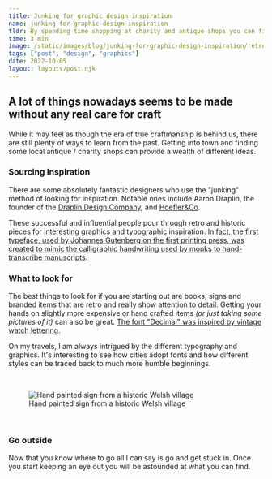 ```yaml
---
title: Junking for graphic design inspiration
name: junking-for-graphic-design-inspiration
tldr: By spending time shopping at charity and antique shops you can find some really incredible, unique and cheap sources of graphic design inspiration.
time: 3 min
image: /static/images/blog/junking-for-graphic-design-inspiration/retro.jpg
tags: ["post", "design", "graphics"]
date: 2022-10-05
layout: layouts/post.njk
---
```


## A lot of things nowadays seems to be made without any real care for craft

While it may feel as though the era of true craftmanship is behind us, there are still plenty of ways to learn from the past. Getting into town and finding some local antique / charity shops can provide a wealth of different ideas.

### Sourcing Inspiration

There are some absolutely fantastic designers who use the "junking" method of looking for inspiration. Notable ones include Aaron Draplin, the founder of the [Draplin Design Company](http://www.draplin.com), and [Hoefler&Co](https://www.typography.com/).

These successful and influential people pour through retro and historic pieces for interesting graphics and typographic inspiration. [In fact, the first typeface, used by Johannes Gutenberg on the first printing press, was created to mimic the calligraphic handwriting used by monks to hand-transcribe manuscripts](https://www.toptal.com/designers/ui/typeface-history).

### What to look for

The best things to look for if you are starting out are books, signs and branded items that are retro and really show attention to detail. Getting your hands on slightly more expensive or hand crafted items _(or just taking some pictures of it)_ can also be great. [The font "Decimal" was inspired by vintage watch lettering](https://www.typography.com/blog/introducing-decimal).

On my travels, I am always intrigued by the different typography and graphics. It's interesting to see how cities adopt fonts and how different styles can be traced back to much more humble beginnings.

<br>

<figure>
	<img class="case-img " src="/static/images/blog/junking-for-graphic-design-inspiration/typography.jpg" alt="Hand painted sign from a historic Welsh village">
	<figcaption>Hand painted sign from a historic Welsh village</figcaption>
</figure>

<br>

### Go outside

Now that you know where to go all I can say is go and get stuck in. Once you start keeping an eye out you will be astounded at what you can find.
